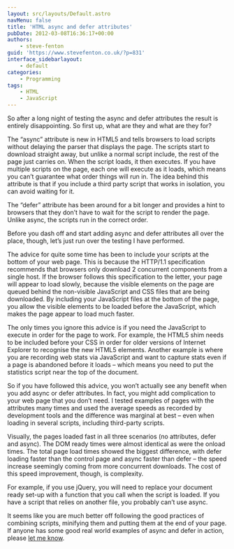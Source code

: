 ```yaml
---
layout: src/layouts/Default.astro
navMenu: false
title: 'HTML async and defer attributes'
pubDate: 2012-03-08T16:36:17+00:00
authors:
    - steve-fenton
guid: 'https://www.stevefenton.co.uk/?p=831'
interface_sidebarlayout:
    - default
categories:
    - Programming
tags:
    - HTML
    - JavaScript
---
```


So after a long night of testing the async and defer attributes the result is entirely disappointing. So first up, what are they and what are they for?

The “async” attribute is new in HTML5 and tells browsers to load scripts without delaying the parser that displays the page. The scripts start to download straight away, but unlike a normal script include, the rest of the page just carries on. When the script loads, it then executes. If you have multiple scripts on the page, each one will execute as it loads, which means you can’t guarantee what order things will run in. The idea behind this attribute is that if you include a third party script that works in isolation, you can avoid waiting for it.

The “defer” attribute has been around for a bit longer and provides a hint to browsers that they don’t have to wait for the script to render the page. Unlike async, the scripts run in the correct order.

Before you dash off and start adding async and defer attributes all over the place, though, let’s just run over the testing I have performed.

The advice for quite some time has been to include your scripts at the bottom of your web page. This is because the HTTP/1.1 specification recommends that browsers only download 2 concurrent components from a single host. If the browser follows this specification to the letter, your page will appear to load slowly, because the visible elements on the page are queued behind the non-visible JavaScript and CSS files that are being downloaded. By including your JavaScript files at the bottom of the page, you allow the visible elements to be loaded before the JavaScript, which makes the page appear to load much faster.

The only times you ignore this advice is if you need the JavaScript to execute in order for the page to work. For example, the HTML5 shim needs to be included before your CSS in order for older versions of Internet Explorer to recognise the new HTML5 elements. Another example is where you are recording web stats via JavaScript and want to capture stats even if a page is abandoned before it loads – which means you need to put the statistics script near the top of the document.

So if you have followed this advice, you won’t actually see any benefit when you add async or defer attributes. In fact, you might add complication to your web page that you don’t need. I tested examples of pages with the attributes many times and used the average speeds as recorded by development tools and the difference was marginal at best – even when loading in several scripts, including third-party scripts.

Visually, the pages loaded fast in all three scenarios (no attributes, defer and async). The DOM ready times were almost identical as were the onload times. The total page load times showed the biggest difference, with defer loading faster than the control page and async faster than defer – the speed increase seemingly coming from more concurrent downloads. The cost of this speed improvement, though, is complexity.

For example, if you use jQuery, you will need to replace your document ready set-up with a function that you call when the script is loaded. If you have a script that relies on another file, you probably can’t use async.

It seems like you are much better off following the good practices of combining scripts, minifying them and putting them at the end of your page. If anyone has some good real world examples of async and defer in action, please [let me know](/contact/).